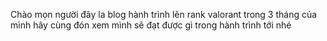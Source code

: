 Chào mọn người đây la blog hành trình lên rank valorant trong 3 tháng của mình hãy cùng đón xem mình sẽ đạt được gì trong hành trình tới nhé

